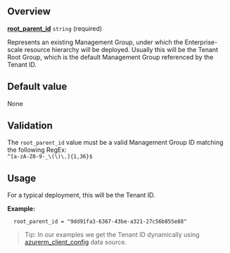 ## Overview

[**root_parent_id**][this_page] `string` (required)

Represents an existing Management Group, under which the Enterprise-scale resource hierarchy will be deployed.
Usually this will be the Tenant Root Group, which is the default Management Group referenced by the Tenant ID.

## Default value

None

## Validation

The `root_parent_id` value must be a valid Management Group ID matching the following RegEx:  
`^[a-zA-Z0-9-_\(\)\.]{1,36}$`

## Usage

For a typical deployment, this will be the Tenant ID.

**Example:**

```hcl
  root_parent_id = "9dd91fa3-6367-43be-a321-27c56b855e88"
```

> Tip: In our examples we get the Tenant ID dynamically using [azurerm_client_config](https://registry.terraform.io/providers/hashicorp/azurerm/latest/docs/data-sources/client_config) data source.

[//]: # "************************"
[//]: # "INSERT LINK LABELS BELOW"
[//]: # "************************"
[this_page]: # "Link for the current page."
